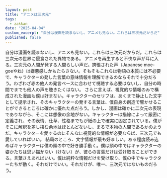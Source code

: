 ```yaml
---
layout: post
title: "アニメは三次元"
tags:
  - zakkan
date: "2025-04-04"
custom_excerpt: "自分は漫画を読まないし、アニメも見ない。これらは三次元だからだ"
published: false
---
```

自分は漫画を読まないし、アニメも見ない。これらは三次元だからだ。これらは三次元の世界に侵食された異物である。
アニメを再生すると不快な声が耳に入る。三次元の人間が発する人間らしい声だ。誇張された声（Japanese moe-goeやね）は嫌悪感しかもたらさない。そもそもこれらは物語の本質には不必要で、キャラクターの発した言葉の意味情報を理解できるのならそれで十分だろう。わざわざ赤の他人の発言ペースに合わせて視聴する必要はないし、自分の時間でまでも他人の声を聴きたくはない。
さらに言えば、視覚的な情報のみで構成された漫画も僕は好まない。キャラクターのセリフは、あくまで静止した文字として提示され、そのキャラクターの発する言葉は、僕自身の創造で響かせることができるところは確かに優れた点だろう。しかし、漫画は確かに二次元の表現でありながら、そこには想像の余地がない。キャラクターは描線によって厳密に定義され、その表情、仕草、性格までもが紙の上で確実に固定されている。僕がそこに解釈を差し挟む余地はほとんどないし、まるで本物の人間であるかのようだ。キャラクターを愛するのにそんなに視覚的な情報が必要ならば、三次元でも愛していればいい。
結局のところ、文字情報が最も好ましい。ある程度読み込めばキャラクターは僕の頭の中で好き勝手動く。僕は頭の中ではキャラクターの姿かたちは思い描かない（けない）が、彼らの言葉だけは受け取ることができる。言葉さえあればいい。僕は純粋な情報だけを受け取り、僕の中でキャラクターたちが動く。それだけでいい。それだけが、唯一、三次元ではないものだろう。